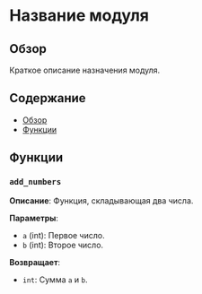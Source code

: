 # Название модуля

## Обзор

Краткое описание назначения модуля.

## Содержание

- [Обзор](#обзор)
- [Функции](#функции)

## Функции

### `add_numbers`

**Описание**: Функция, складывающая два числа.

**Параметры**:
- `a` (int): Первое число.
- `b` (int): Второе число.

**Возвращает**:
- `int`: Сумма `a` и `b`.